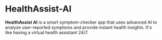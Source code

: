 # HealthAssist-AI
**HealthAssist AI** is a smart symptom-checker app that uses advanced AI to analyze user-reported symptoms and provide instant health insights. It's like having a virtual health assistant 24/7.
